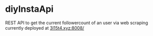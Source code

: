 # diyInstaApi
REST API to get the current followercount of an user via web scraping currently deployed at
[3l15t4.xyz:8008/<insta-username>](3l15t4.xyz:8008/selenagomez)
